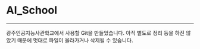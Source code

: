 # AI_School
--------------------

광주인공지능사관학교에서 사용할 Git을 만들었습니다.
아직 별도로 정리 등을 하진 않았기 때문에 멋대로 파일이 올라가거나 삭제될 수 있습니다.
